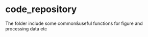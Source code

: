 # code_repository
The folder include some common&amp;useful functions for figure and processing data etc
